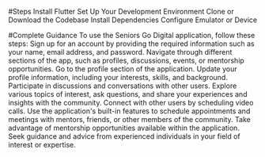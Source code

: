 #Steps
Install Flutter
Set Up Your Development Environment
Clone or Download the Codebase
Install Dependencies
Configure Emulator or Device

#Complete Guidance
To use the Seniors Go Digital application, follow these steps:
Sign up for an account by providing the required information such as your name, email address, and password.
Navigate through different sections of the app, such as profiles, discussions, events, or mentorship opportunities.
Go to the profile section of the application. Update your profile information, including your interests, skills, and background.
Participate in discussions and conversations with other users. Explore various topics of interest, ask questions, and share your experiences and insights with the community.
Connect with other users by scheduling video calls. Use the application's built-in features to schedule appointments and meetings with mentors, friends, or other members of the community.
Take advantage of mentorship opportunities available within the application. Seek guidance and advice from experienced individuals in your field of interest or expertise.
